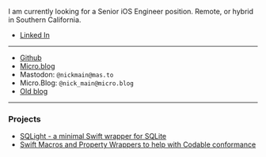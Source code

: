 I am currently looking for a Senior iOS Engineer position.
Remote, or hybrid in Southern California.

* [Linked In](https://www.linkedin.com/in/davidnickmain/)

---

* [Github](https://github.com/nickmain)
* [Micro.blog](https://nick-main.micro.blog)
* Mastodon: `@nickmain@mas.to`
* Micro.Blog: `@nick_main@micro.blog`
* [Old blog](http://epistemologicalengineering.blogspot.com)

---

### Projects

* [SQLight - a minimal Swift wrapper for SQLite](https://hello.nickmain.com/SQLight/documentation/sqlight/)
* [Swift Macros and Property Wrappers to help with Codable conformance](https://hello.nickmain.com/Codability/documentation/codability)
